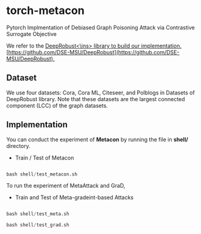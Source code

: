 # torch-metacon
Pytorch Implmentation of Debiased Graph Poisoning Attack via Contrastive Surrogate Objective

We refer to the <ins>DeepRobust<\ins> library to build our implementation. [https://github.com/DSE-MSU/DeepRobust](https://github.com/DSE-MSU/DeepRobust).

## Dataset
We use four datasets: Cora, Cora ML, Citeseer, and Polblogs in Datasets of DeepRobust library.
Note that these datasets are the largest connected component (LCC) of the graph datasets.

## Implementation  

You can conduct the experiment of **Metacon** by running the file in **shell/** directory.

* Train / Test of Metacon
``` python  

bash shell/test_metacon.sh  

```  

To run the experiment of MetaAttack and GraD, 

* Train and Test of Meta-gradeint-based Attacks
``` python  

bash shell/test_meta.sh

bash shell/test_grad.sh

```  

